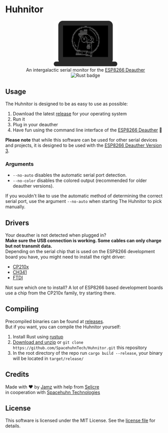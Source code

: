 # Huhnitor

<p align="center">
  <img alt="Huhnitor Logo" src="img/logo.png" width="200">
  <br>
  An intergalactic serial monitor for the <a href="https://github.com/SpacehuhnTech/esp8266_deauther">ESP8266 Deauther</a>
  <br>
  <img src="https://github.com/SpacehuhnTech/Huhnitor/workflows/Rust/badge.svg?branch=master" alt="Rust badge">
</p>

## Usage

The Huhnitor is designed to be as easy to use as possible:  

1. Download the latest [release](https://github.com/SpacehuhnTech/Huhnitor/releases) for your operating system
2. Run it
3. Plug in your deauther
4. Have fun using the command line interface of the [ESP8266 Deauther](https://github.com/SpacehuhnTech/esp8266_deauther) :slightly_smiling_face:  

**Please note** that while this software can be used for other serial devices and projects, it is designed to be used with the 
[ESP8266 Deauther Version 3](https://github.com/SpacehuhnTech/esp8266_deauther/tree/v3).  

### Arguments

* `--no-auto` disables the automatic serial port detection.  
* `--no-color` disables the colored output (recommended for older deauther versions).  

If you wouldn't like to use the automatic method of determining the correct serial port, use the argument `--no-auto` when starting
The Huhnitor to pick manually.

## Drivers

Your deauther is not detected when plugged in?  
**Make sure the USB connection is working. Some cables can only charge but not transmit data.**  
Depending on the serial chip that is used on the ESP8266 development board you have, you might need to install the right driver:  

* [CP210x](https://www.silabs.com/products/development-tools/software/usb-to-uart-bridge-vcp-drivers)
* [CH341](http://www.wch-ic.com/search?q=cH341&t=downloads)
* [FTDI](https://www.ftdichip.com/FTDrivers.htm)

Not sure which one to install? A lot of ESP8266 based development boards use a chip from the CP210x family, try starting there.   

## Compiling

Precompiled binaries can be found at [releases](https://github.com/SpacehuhnTech/Huhnitor/releases).  
But if you want, you can compile the Huhnitor yourself:  

1. Install Rust using [rustup](https://www.rust-lang.org/tools/install)
2. [Download and unzip](https://github.com/SpacehuhnTech/Huhnitor/archive/master.zip) or `git clone https://github.com/SpacehuhnTech/Huhnitor.git` this repository
3. In the root directory of the repo run `cargo build --release`, your binary will be located in `target/release/`

## Credits

Made with :heart: by [Jamz](https://github.com/the-Jamz) with help from [Selicre](https://selic.re)<br>
in cooperation with [Spacehuhn Technologies](https://github.com/SpacehuhnTech/)

## License

This software is licensed under the MIT License. See the [license file](LICENSE) for details.  
